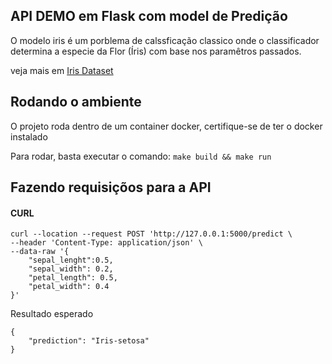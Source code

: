 ## API DEMO em Flask com model de Predição

O modelo iris é um porblema de calssficação classico onde o classificador determina a especie da Flor (Íris) com base nos paramêtros passados.

veja mais em [Iris Dataset](https://archive.ics.uci.edu/ml/datasets/iris)

## Rodando o ambiente

O projeto roda dentro de um container docker, certifique-se de ter o docker instalado

Para rodar, basta executar o comando:
`make build && make run`

## Fazendo requisiçõos para a API

#### CURL

```
curl --location --request POST 'http://127.0.0.1:5000/predict \
--header 'Content-Type: application/json' \
--data-raw '{
    "sepal_lenght":0.5,
    "sepal_width": 0.2,
    "petal_length": 0.5,
    "petal_width": 0.4
}'
```

Resultado esperado

```
{
    "prediction": "Iris-setosa"
}
```
